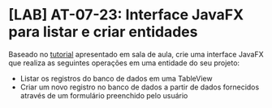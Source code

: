 # [LAB] AT-07-23: Interface JavaFX para listar e criar entidades

Baseado no [tutorial](https://medium.com/@antonio.gabriel/javafx-trabalhando-com-tableview-5cc1065babab) apresentado em sala de aula, crie uma interface JavaFX que realiza as seguintes operações em uma entidade do seu projeto:
- Listar os registros do banco de dados em uma TableView
- Criar um novo registro no banco de dados a partir de dados fornecidos através de um formulário preenchido pelo usuário
